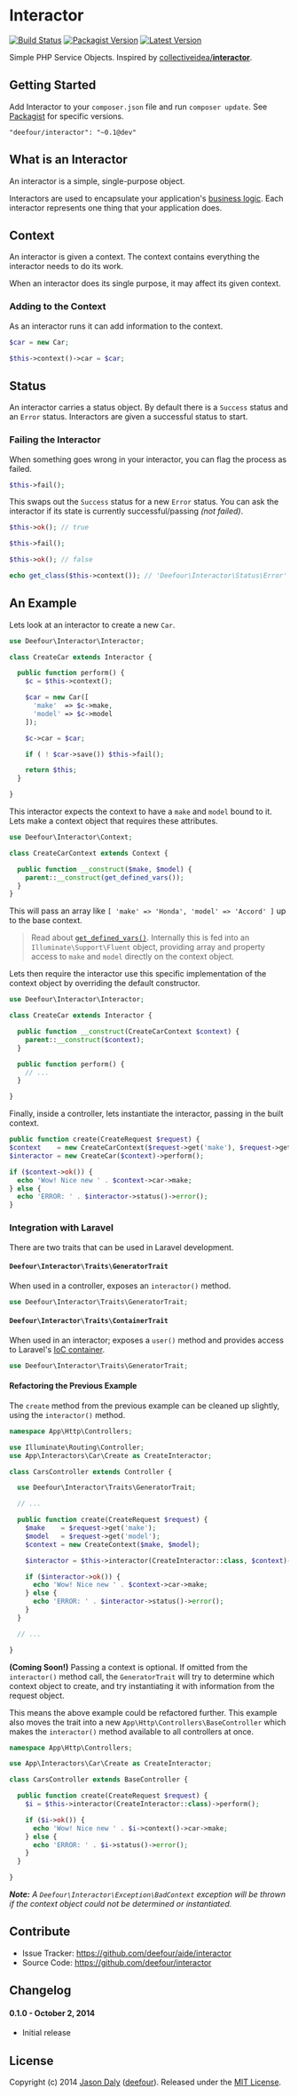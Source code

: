 # Interactor

[![Build Status](https://travis-ci.org/deefour/interactor.svg)](https://travis-ci.org/deefour/interactor)
[![Packagist Version](http://img.shields.io/packagist/v/deefour/interactor.svg)](https://packagist.org/packages/deefour/interactor)
[![Latest Version](http://img.shields.io/github/tag/deefour/Interactor.svg)](https://github.com/deefour/interactor/releases)

Simple PHP Service Objects. Inspired by [collectiveidea/**interactor**](https://github.com/collectiveidea/interactor).

## Getting Started

Add Interactor to your `composer.json` file and run `composer update`. See [Packagist](https://packagist.org/packages/deefour/Interactor) for specific versions.

```
"deefour/interactor": "~0.1@dev"
```

## What is an Interactor

An interactor is a simple, single-purpose object.

Interactors are used to encapsulate your application's [business logic](http://en.wikipedia.org/wiki/Business_logic). Each interactor represents one thing that your application does.

## Context

An interactor is given a context. The context contains everything the interactor needs to do its work.

When an interactor does its single purpose, it may affect its given context.

### Adding to the Context

As an interactor runs it can add information to the context.

```php
$car = new Car;

$this->context()->car = $car;
```

## Status

An interactor carries a status object. By default there is a `Success` status and an
`Error` status. Interactors are given a successful status to start.

### Failing the Interactor

When something goes wrong in your interactor, you can flag the process as failed.

```php
$this->fail();
```

This swaps out the `Success` status for a new `Error` status. You can ask the interactor if its state is currently successful/passing *(not failed)*.

```php
$this->ok(); // true

$this->fail();

$this->ok(); // false

echo get_class($this->context()); // 'Deefour\Interactor\Status\Error'
```

## An Example

Lets look at an interactor to create a new `Car`.

```php
use Deefour\Interactor\Interactor;

class CreateCar extends Interactor {

  public function perform() {
    $c = $this->context();

    $car = new Car([
      'make'  => $c->make,
      'model' => $c->model
    ]);

    $c->car = $car;

    if ( ! $car->save()) $this->fail();

    return $this;
  }

}
```

This interactor expects the context to have a `make` and `model` bound to it. Lets make a context object that requires these attributes.

```php
use Deefour\Interactor\Context;

class CreateCarContext extends Context {

  public function __construct($make, $model) {
    parent::__construct(get_defined_vars());
  }
}
```

This will pass an array like `[ 'make' => 'Honda', 'model' => 'Accord' ]` up to the base context.

> Read about [`get_defined_vars()`](http://php.net/manual/en/function.get-defined-vars.php). Internally this is fed into an `Illuminate\Support\Fluent` object, providing array and property access to `make` and `model` directly on the context object.

Lets then require the interactor use this specific implementation of the context object by overriding the default constructor.

```php
use Deefour\Interactor\Interactor;

class CreateCar extends Interactor {

  public function __construct(CreateCarContext $context) {
    parent::__construct($context);
  }

  public function perform() {
    // ...
  }

}
```

Finally, inside a controller, lets instantiate the interactor, passing in the built context.

```php
public function create(CreateRequest $request) {
$context    = new CreateCarContext($request->get('make'), $request->get('model'));
$interactor = new CreateCar($context)->perform();

if ($context->ok()) {
  echo 'Wow! Nice new ' . $context->car->make;
} else {
  echo 'ERROR: ' . $interactor->status()->error();
}
```

### Integration with Laravel

There are two traits that can be used in Laravel development.

#### `Deefour\Interactor\Traits\GeneratorTrait`

When used in a controller, exposes an `interactor()` method.

```php
use Deefour\Interactor\Traits\GeneratorTrait;
```

#### `Deefour\Interactor\Traits\ContainerTrait`

When used in an interactor; exposes a `user()` method and provides access to Laravel's [IoC container](http://laravel.com/docs/master/container).

```php
use Deefour\Interactor\Traits\GeneratorTrait;
```

#### Refactoring the Previous Example

The `create` method from the previous example can be cleaned up slightly, using the `interactor()` method.

```php
namespace App\Http\Controllers;

use Illuminate\Routing\Controller;
use App\Interactors\Car\Create as CreateInteractor;

class CarsController extends Controller {

  use Deefour\Interactor\Traits\GeneratorTrait;

  // ...

  public function create(CreateRequest $request) {
    $make    = $request->get('make');
    $model   = $request->get('model');
    $context = new CreateContext($make, $model);

    $interactor = $this->interactor(CreateInteractor::class, $context)->perform();

    if ($interactor->ok()) {
      echo 'Wow! Nice new ' . $context->car->make;
    } else {
      echo 'ERROR: ' . $interactor->status()->error();
    }
  }

  // ...

}
```

**(Coming Soon!)** Passing a context is optional. If omitted from the `interactor()` method call, the `GeneratorTrait` will try to determine which context object to create, and try instantiating it with information from the request object.

This means the above example could be refactored further. This example also moves the trait into a new `App\Http\Controllers\BaseController` which makes the `interactor()` method available to all controllers at once.

```php
namespace App\Http\Controllers;

use App\Interactors\Car\Create as CreateInteractor;

class CarsController extends BaseController {

  public function create(CreateRequest $request) {
    $i = $this->interactor(CreateInteractor::class)->perform();

    if ($i->ok()) {
      echo 'Wow! Nice new ' . $i->context()->car->make;
    } else {
      echo 'ERROR: ' . $i->status()->error();
    }
  }

}
```
*__Note:__ A `Deefour\Interactor\Exception\BadContext` exception will be thrown if the context object could not be determined or instantiated.*

## Contribute

- Issue Tracker: https://github.com/deefour/aide/interactor
- Source Code: https://github.com/deefour/interactor

## Changelog

#### 0.1.0 - October 2, 2014

 - Initial release

## License

Copyright (c) 2014 [Jason Daly](http://www.deefour.me) ([deefour](https://github.com/deefour)). Released under the [MIT License](http://deefour.mit-license.org/).








